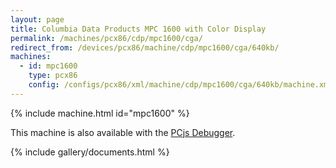 ```yaml
---
layout: page
title: Columbia Data Products MPC 1600 with Color Display
permalink: /machines/pcx86/cdp/mpc1600/cga/
redirect_from: /devices/pcx86/machine/cdp/mpc1600/cga/640kb/
machines:
  - id: mpc1600
    type: pcx86
    config: /configs/pcx86/xml/machine/cdp/mpc1600/cga/640kb/machine.xml
---
```


{% include machine.html id="mpc1600" %}

This machine is also available with the [PCjs Debugger](/configs/pcx86/xml/machine/cdp/mpc1600/cga/640kb/debugger/machine.xml).

{% include gallery/documents.html %}
